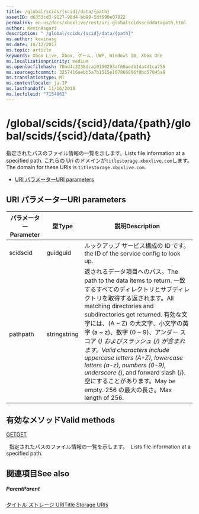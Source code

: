 ```yaml
---
title: /global/scids/{scid}/data/{path}
assetID: d6353cd3-9127-98d4-bb99-5df690e07022
permalink: en-us/docs/xboxlive/rest/uri-globalscidssciddatapath.html
author: KevinAsgari
description: " /global/scids/{scid}/data/{path}"
ms.author: kevinasg
ms.date: 10/12/2017
ms.topic: article
keywords: Xbox Live, Xbox, ゲーム, UWP, Windows 10, Xbox One
ms.localizationpriority: medium
ms.openlocfilehash: 70ad4c3238dca10150293af60aedb14a4d1ca756
ms.sourcegitcommit: 3257416aebb5a7b1515e107866806f8bd57845a8
ms.translationtype: MT
ms.contentlocale: ja-JP
ms.lasthandoff: 11/16/2018
ms.locfileid: "7154962"
---
```

# <a name="globalscidssciddatapath"></a><span data-ttu-id="bb9fb-104">/global/scids/{scid}/data/{path}</span><span class="sxs-lookup"><span data-stu-id="bb9fb-104">/global/scids/{scid}/data/{path}</span></span>
<span data-ttu-id="bb9fb-105">指定されたパスのファイル情報の一覧を示します。</span><span class="sxs-lookup"><span data-stu-id="bb9fb-105">Lists file information at a specified path.</span></span> <span data-ttu-id="bb9fb-106">これらの Uri のドメインが`titlestorage.xboxlive.com`します。</span><span class="sxs-lookup"><span data-stu-id="bb9fb-106">The domain for these URIs is `titlestorage.xboxlive.com`.</span></span>
 
  * [<span data-ttu-id="bb9fb-107">URI パラメーター</span><span class="sxs-lookup"><span data-stu-id="bb9fb-107">URI parameters</span></span>](#ID4EV)
 
<a id="ID4EV"></a>

 
## <a name="uri-parameters"></a><span data-ttu-id="bb9fb-108">URI パラメーター</span><span class="sxs-lookup"><span data-stu-id="bb9fb-108">URI parameters</span></span>
 
| <span data-ttu-id="bb9fb-109">パラメーター</span><span class="sxs-lookup"><span data-stu-id="bb9fb-109">Parameter</span></span>| <span data-ttu-id="bb9fb-110">型</span><span class="sxs-lookup"><span data-stu-id="bb9fb-110">Type</span></span>| <span data-ttu-id="bb9fb-111">説明</span><span class="sxs-lookup"><span data-stu-id="bb9fb-111">Description</span></span>| 
| --- | --- | --- | 
| <span data-ttu-id="bb9fb-112">scid</span><span class="sxs-lookup"><span data-stu-id="bb9fb-112">scid</span></span>| <span data-ttu-id="bb9fb-113">guid</span><span class="sxs-lookup"><span data-stu-id="bb9fb-113">guid</span></span>| <span data-ttu-id="bb9fb-114">ルックアップ サービス構成の ID です。</span><span class="sxs-lookup"><span data-stu-id="bb9fb-114">the ID of the service config to look up.</span></span>| 
| <span data-ttu-id="bb9fb-115">path</span><span class="sxs-lookup"><span data-stu-id="bb9fb-115">path</span></span>| <span data-ttu-id="bb9fb-116">string</span><span class="sxs-lookup"><span data-stu-id="bb9fb-116">string</span></span>| <span data-ttu-id="bb9fb-117">返されるデータ項目へのパス。</span><span class="sxs-lookup"><span data-stu-id="bb9fb-117">The path to the data items to return.</span></span> <span data-ttu-id="bb9fb-118">一致するすべてのディレクトリとサブディレクトリを取得する返されます。</span><span class="sxs-lookup"><span data-stu-id="bb9fb-118">All matching directories and subdirectories get returned.</span></span> <span data-ttu-id="bb9fb-119">有効な文字には、(A ~ Z) の大文字、小文字の英字 (a ~ z)、数字 (0 ~ 9)、アンダー スコア (_) およびスラッシュ (/) が含まれます。</span><span class="sxs-lookup"><span data-stu-id="bb9fb-119">Valid characters include uppercase letters (A-Z), lowercase letters (a-z), numbers (0-9), underscore (_), and forward slash (/).</span></span> <span data-ttu-id="bb9fb-120">空にすることがあります。</span><span class="sxs-lookup"><span data-stu-id="bb9fb-120">May be empty.</span></span> <span data-ttu-id="bb9fb-121">256 の最大の長さ。</span><span class="sxs-lookup"><span data-stu-id="bb9fb-121">Max length of 256.</span></span>| 
  
<a id="ID4E3B"></a>

 
## <a name="valid-methods"></a><span data-ttu-id="bb9fb-122">有効なメソッド</span><span class="sxs-lookup"><span data-stu-id="bb9fb-122">Valid methods</span></span>

[<span data-ttu-id="bb9fb-123">GET</span><span class="sxs-lookup"><span data-stu-id="bb9fb-123">GET</span></span>](uri-globalscidssciddatapath-get.md)

<span data-ttu-id="bb9fb-124">&nbsp;&nbsp;指定されたパスのファイル情報の一覧を示します。</span><span class="sxs-lookup"><span data-stu-id="bb9fb-124">&nbsp;&nbsp;Lists file information at a specified path.</span></span>
 
<a id="ID4EGC"></a>

 
## <a name="see-also"></a><span data-ttu-id="bb9fb-125">関連項目</span><span class="sxs-lookup"><span data-stu-id="bb9fb-125">See also</span></span>
 
<a id="ID4EIC"></a>

 
##### <a name="parent"></a><span data-ttu-id="bb9fb-126">Parent</span><span class="sxs-lookup"><span data-stu-id="bb9fb-126">Parent</span></span> 

[<span data-ttu-id="bb9fb-127">タイトル ストレージ URI</span><span class="sxs-lookup"><span data-stu-id="bb9fb-127">Title Storage URIs</span></span>](atoc-reference-storagev2.md)

   